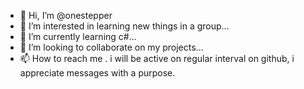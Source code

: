 - 👋 Hi, I’m @onestepper
- 👀 I’m interested in learning new things in a group...
- 🌱 I’m currently learning  c#...
- 💞️ I’m looking to collaborate on  my projects...
- 📫 How to reach me . i  will be active on regular interval on github, i appreciate messages with a purpose.

<!---
onestepper/onestepper is a ✨ special ✨ repository because its `README.md` (this file) appears on your GitHub profile.
You can click the Preview link to take a look at your changes.
--->
